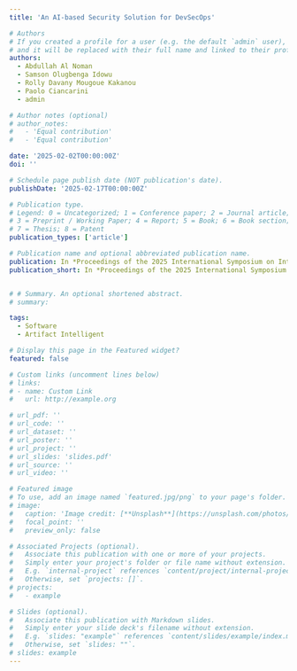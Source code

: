 ```yaml
---
title: 'An AI-based Security Solution for DevSecOps'

# Authors
# If you created a profile for a user (e.g. the default `admin` user), write the username (folder name) here
# and it will be replaced with their full name and linked to their profile.
authors:
  - Abdullah Al Noman
  - Samson Olugbenga Idowu
  - Rolly Davany Mougoue Kakanou
  - Paolo Ciancarini
  - admin

# Author notes (optional)
# author_notes:
#   - 'Equal contribution'
#   - 'Equal contribution'

date: '2025-02-02T00:00:00Z'
doi: ''

# Schedule page publish date (NOT publication's date).
publishDate: '2025-02-17T00:00:00Z'

# Publication type.
# Legend: 0 = Uncategorized; 1 = Conference paper; 2 = Journal article;
# 3 = Preprint / Working Paper; 4 = Report; 5 = Book; 6 = Book section;
# 7 = Thesis; 8 = Patent
publication_types: ['article']

# Publication name and optional abbreviated publication name.
publication: In *Proceedings of the 2025 International Symposium on Intelligent Computing and Networking (ISICN 2025)*. San Juan, Puerto Rico, USA. March, 2025. (Just Accepted)
publication_short: In *Proceedings of the 2025 International Symposium on Intelligent Computing and Networking (ISICN 2025)*


# # Summary. An optional shortened abstract.
# summary: 

tags:
  - Software
  - Artifact Intelligent

# Display this page in the Featured widget?
featured: false

# Custom links (uncomment lines below)
# links:
# - name: Custom Link
#   url: http://example.org

# url_pdf: ''
# url_code: ''
# url_dataset: ''
# url_poster: ''
# url_project: ''
# url_slides: 'slides.pdf'
# url_source: ''
# url_video: ''

# Featured image
# To use, add an image named `featured.jpg/png` to your page's folder.
# image:
#   caption: 'Image credit: [**Unsplash**](https://unsplash.com/photos/pLCdAaMFLTE)'
#   focal_point: ''
#   preview_only: false

# Associated Projects (optional).
#   Associate this publication with one or more of your projects.
#   Simply enter your project's folder or file name without extension.
#   E.g. `internal-project` references `content/project/internal-project/index.md`.
#   Otherwise, set `projects: []`.
# projects:
#   - example

# Slides (optional).
#   Associate this publication with Markdown slides.
#   Simply enter your slide deck's filename without extension.
#   E.g. `slides: "example"` references `content/slides/example/index.md`.
#   Otherwise, set `slides: ""`.
# slides: example
---
```


<!-- {{% callout note %}}
Click the _Cite_ button above to demo the feature to enable visitors to import publication metadata into their reference management software.
{{% /callout %}}

{{% callout note %}}
Create your slides in Markdown - click the _Slides_ button to check out the example.
{{% /callout %}}

Supplementary notes can be added here, including [code, math, and images](https://wowchemy.com/docs/writing-markdown-latex/). -->
